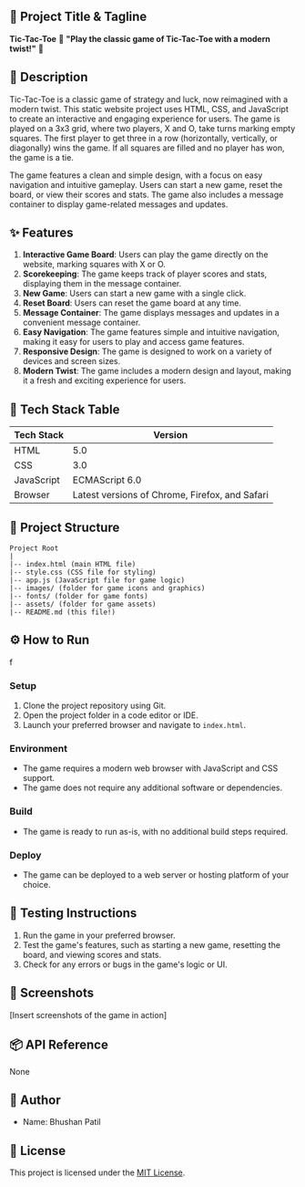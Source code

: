 **🚀 Project Title & Tagline**
------------------------

**Tic-Tac-Toe** 🎲
**"Play the classic game of Tic-Tac-Toe with a modern twist!"** 🤩

**📖 Description**
---------------

Tic-Tac-Toe is a classic game of strategy and luck, now reimagined with a modern twist. This static website project uses HTML, CSS, and JavaScript to create an interactive and engaging experience for users. The game is played on a 3x3 grid, where two players, X and O, take turns marking empty squares. The first player to get three in a row (horizontally, vertically, or diagonally) wins the game. If all squares are filled and no player has won, the game is a tie.

The game features a clean and simple design, with a focus on easy navigation and intuitive gameplay. Users can start a new game, reset the board, or view their scores and stats. The game also includes a message container to display game-related messages and updates.

**✨ Features**
-------------

1. **Interactive Game Board**: Users can play the game directly on the website, marking squares with X or O.
2. **Scorekeeping**: The game keeps track of player scores and stats, displaying them in the message container.
3. **New Game**: Users can start a new game with a single click.
4. **Reset Board**: Users can reset the game board at any time.
5. **Message Container**: The game displays messages and updates in a convenient message container.
6. **Easy Navigation**: The game features simple and intuitive navigation, making it easy for users to play and access game features.
7. **Responsive Design**: The game is designed to work on a variety of devices and screen sizes.
8. **Modern Twist**: The game includes a modern design and layout, making it a fresh and exciting experience for users.

**🧰 Tech Stack Table**
-----------------------

| Tech Stack | Version |
| --- | --- |
| HTML | 5.0 |
| CSS | 3.0 |
| JavaScript | ECMAScript 6.0 |
| Browser | Latest versions of Chrome, Firefox, and Safari |

**📁 Project Structure**
------------------------

```
Project Root
|
|-- index.html (main HTML file)
|-- style.css (CSS file for styling)
|-- app.js (JavaScript file for game logic)
|-- images/ (folder for game icons and graphics)
|-- fonts/ (folder for game fonts)
|-- assets/ (folder for game assets)
|-- README.md (this file!)
```

**⚙️ How to Run**
------------------
f
### Setup

1. Clone the project repository using Git.
2. Open the project folder in a code editor or IDE.
3. Launch your preferred browser and navigate to `index.html`.

### Environment

* The game requires a modern web browser with JavaScript and CSS support.
* The game does not require any additional software or dependencies.

### Build

* The game is ready to run as-is, with no additional build steps required.

### Deploy

* The game can be deployed to a web server or hosting platform of your choice.

**🧪 Testing Instructions**
-------------------------

1. Run the game in your preferred browser.
2. Test the game's features, such as starting a new game, resetting the board, and viewing scores and stats.
3. Check for any errors or bugs in the game's logic or UI.

**📸 Screenshots**
----------------

[Insert screenshots of the game in action]

**📦 API Reference**
------------------

None

**👤 Author**
------------

* Name: Bhushan Patil


**📝 License**
------------

This project is licensed under the [MIT License](https://opensource.org/licenses/MIT).